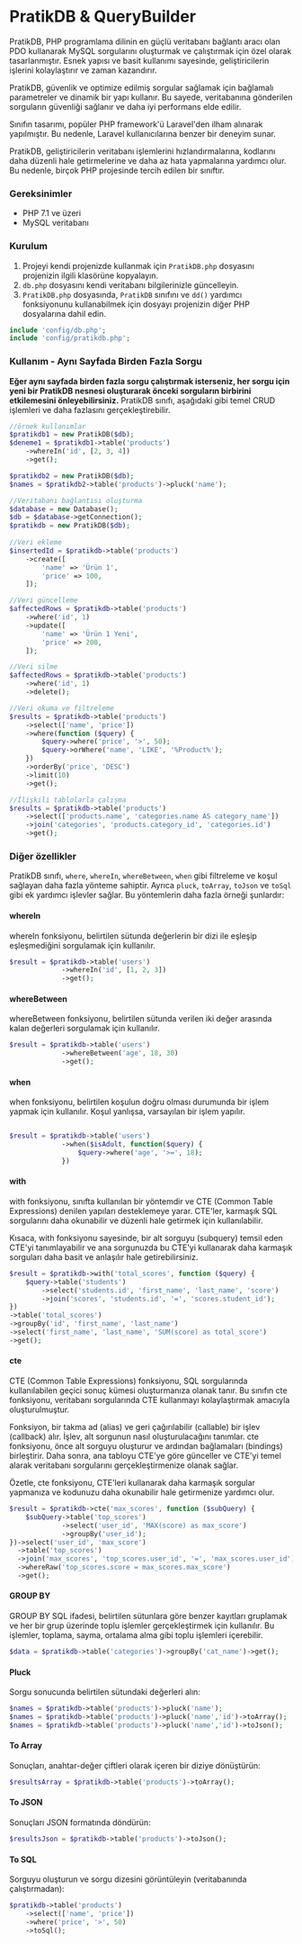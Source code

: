 # PratikDB & QueryBuilder

PratikDB, PHP programlama dilinin en güçlü veritabanı bağlantı aracı olan PDO kullanarak MySQL sorgularını oluşturmak ve çalıştırmak için özel olarak tasarlanmıştır. Esnek yapısı ve basit kullanımı sayesinde, geliştiricilerin işlerini kolaylaştırır ve zaman kazandırır.

PratikDB, güvenlik ve optimize edilmiş sorgular sağlamak için bağlamalı parametreler ve dinamik bir yapı kullanır. Bu sayede, veritabanına gönderilen sorguların güvenliği sağlanır ve daha iyi performans elde edilir.

Sınıfın tasarımı, popüler PHP framework'ü Laravel'den ilham alınarak yapılmıştır. Bu nedenle, Laravel kullanıcılarına benzer bir deneyim sunar.

PratikDB, geliştiricilerin veritabanı işlemlerini hızlandırmalarına, kodlarını daha düzenli hale getirmelerine ve daha az hata yapmalarına yardımcı olur. Bu nedenle, birçok PHP projesinde tercih edilen bir sınıftır.

### Gereksinimler

- PHP 7.1 ve üzeri
- MySQL veritabanı

### Kurulum

1. Projeyi kendi projenizde kullanmak için `PratikDB.php` dosyasını projenizin ilgili klasörüne kopyalayın.
2. `db.php` dosyasını kendi veritabanı bilgilerinizle güncelleyin.
3. `PratikDB.php` dosyasında, `PratikDB` sınıfını ve `dd()` yardımcı fonksiyonunu kullanabilmek için dosyayı projenizin diğer PHP dosyalarına dahil edin.

```php
include 'config/db.php'; 
include 'config/pratikdb.php'; 
```

### Kullanım - Aynı Sayfada Birden Fazla Sorgu

<b>Eğer aynı sayfada birden fazla sorgu çalıştırmak isterseniz, her sorgu için yeni bir PratikDB nesnesi oluşturarak önceki sorguların birbirini etkilemesini önleyebilirsiniz.</b>
PratikDB sınıfı, aşağıdaki gibi temel CRUD işlemleri ve daha fazlasını gerçekleştirebilir.

```php
//örnek kullanımlar
$pratikdb1 = new PratikDB($db);
$deneme1 = $pratikdb1->table('products')
    ->whereIn('id', [2, 3, 4])
    ->get();

$pratikdb2 = new PratikDB($db);
$names = $pratikdb2->table('products')->pluck('name'); 
```

```php
//Veritabanı bağlantısı oluşturma 
$database = new Database(); 
$db = $database->getConnection(); 
$pratikdb = new PratikDB($db); 
  
//Veri ekleme
$insertedId = $pratikdb->table('products')
    ->create([
        'name' => 'Ürün 1',
        'price' => 100,
    ]);

//Veri güncelleme
$affectedRows = $pratikdb->table('products')
    ->where('id', 1)
    ->update([
        'name' => 'Ürün 1 Yeni',
        'price' => 200,
    ]);

//Veri silme
$affectedRows = $pratikdb->table('products')
    ->where('id', 1)
    ->delete();

//Veri okuma ve filtreleme
$results = $pratikdb->table('products')
    ->select(['name', 'price'])
    ->where(function ($query) {
        $query->where('price', '>', 50);
        $query->orWhere('name', 'LIKE', '%Product%');
    })
    ->orderBy('price', 'DESC')
    ->limit(10)
    ->get();

//İlişkili tablolarla çalışma 
$results = $pratikdb->table('products')
    ->select(['products.name', 'categories.name AS category_name'])
    ->join('categories', 'products.category_id', 'categories.id')
    ->get();
```

### Diğer özellikler

PratikDB sınıfı, `where`, `whereIn`, `whereBetween`, `when` gibi filtreleme ve koşul sağlayan daha fazla yönteme sahiptir. Ayrıca `pluck`, `toArray`, `toJson` ve `toSql` gibi ek yardımcı işlevler sağlar. Bu yöntemlerin daha fazla örneği şunlardır:

#### whereIn

whereIn fonksiyonu, belirtilen sütunda değerlerin bir dizi ile eşleşip eşleşmediğini sorgulamak için kullanılır.

```php
$result = $pratikdb->table('users')
             ->whereIn('id', [1, 2, 3])
             ->get();
 ```

 #### whereBetween

whereBetween fonksiyonu, belirtilen sütunda verilen iki değer arasında kalan değerleri sorgulamak için kullanılır.

```php
$result = $pratikdb->table('users')
             ->whereBetween('age', 18, 30)
             ->get();
 ```

  #### when

when fonksiyonu, belirtilen koşulun doğru olması durumunda bir işlem yapmak için kullanılır. Koşul yanlışsa, varsayılan bir işlem yapılır.

```php

$result = $pratikdb->table('users')
             ->when($isAdult, function($query) {
                 $query->where('age', '>=', 18);
             })
 ```



  #### with

with fonksiyonu, sınıfta kullanılan bir yöntemdir ve CTE (Common Table Expressions) denilen yapıları desteklemeye yarar. CTE'ler, karmaşık SQL sorgularını daha okunabilir ve düzenli hale getirmek için kullanılabilir.

Kısaca, with fonksiyonu sayesinde, bir alt sorguyu (subquery) temsil eden CTE'yi tanımlayabilir ve ana sorgunuzda bu CTE'yi kullanarak daha karmaşık sorguları daha basit ve anlaşılır hale getirebilirsiniz.

```php 
$result = $pratikdb->with('total_scores', function ($query) {
    $query->table('students')
        ->select('students.id', 'first_name', 'last_name', 'score')
        ->join('scores', 'students.id', '=', 'scores.student_id');
})
->table('total_scores')
->groupBy('id', 'first_name', 'last_name')
->select('first_name', 'last_name', 'SUM(score) as total_score')
->get();
 ```



  #### cte
 CTE (Common Table Expressions) fonksiyonu, SQL sorgularında kullanılabilen geçici sonuç kümesi oluşturmanıza olanak tanır. Bu sınıfın cte fonksiyonu, veritabanı sorgularında CTE kullanmayı kolaylaştırmak amacıyla oluşturulmuştur.

Fonksiyon, bir takma ad (alias) ve geri çağırılabilir (callable) bir işlev (callback) alır. İşlev, alt sorgunun nasıl oluşturulacağını tanımlar. cte fonksiyonu, önce alt sorguyu oluşturur ve ardından bağlamaları (bindings) birleştirir. Daha sonra, ana tabloyu CTE'ye göre günceller ve CTE'yi temel alarak veritabanı sorgularını gerçekleştirmenize olanak sağlar.

Özetle, cte fonksiyonu, CTE'leri kullanarak daha karmaşık sorgular yapmanıza ve kodunuzu daha okunabilir hale getirmenize yardımcı olur.

```php
$result = $pratikdb->cte('max_scores', function ($subQuery) {
    $subQuery->table('top_scores')
             ->select('user_id', 'MAX(score) as max_score')
             ->groupBy('user_id');
})->select('user_id', 'max_score')
  ->table('top_scores')
  ->join('max_scores', 'top_scores.user_id', '=', 'max_scores.user_id')
  ->whereRaw('top_scores.score = max_scores.max_score')
  ->get();
```

 #### GROUP BY 
 GROUP BY SQL ifadesi, belirtilen sütunlara göre benzer kayıtları gruplamak ve her bir grup üzerinde toplu işlemler gerçekleştirmek için kullanılır. Bu işlemler, toplama, sayma, ortalama alma gibi toplu işlemleri içerebilir.
 ```php
 $data = $pratikdb->table('categories')->groupBy('cat_name')->get();
```

#### Pluck

Sorgu sonucunda belirtilen sütundaki değerleri alın:

```php
$names = $pratikdb->table('products')->pluck('name');
$names = $pratikdb->table('products')->pluck('name','id')->toArray();
$names = $pratikdb->table('products')->pluck('name','id')->toJson();
 ```

#### To Array
Sonuçları, anahtar-değer çiftleri olarak içeren bir diziye dönüştürün:

```php
$resultsArray = $pratikdb->table('products')->toArray();
 ```
 
#### To JSON
Sonuçları JSON formatında döndürün:
```php
$resultsJson = $pratikdb->table('products')->toJson();
 ```

#### To SQL
Sorguyu oluşturun ve sorgu dizesini görüntüleyin (veritabanında çalıştırmadan):

```php
$pratikdb->table('products')
    ->select(['name', 'price'])
    ->where('price', '>', 50)
    ->toSql();
 ```
 